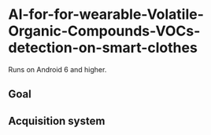 # AI-for-for-wearable-Volatile-Organic-Compounds-VOCs-detection-on-smart-clothes

Runs on Android 6 and higher.

## Goal

## Acquisition system
